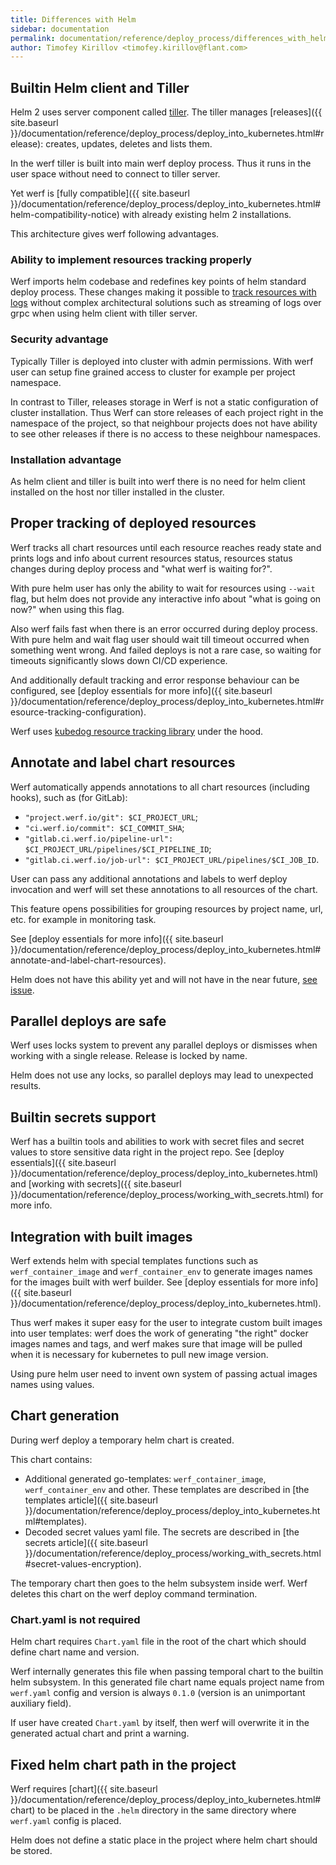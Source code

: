 ```yaml
---
title: Differences with Helm
sidebar: documentation
permalink: documentation/reference/deploy_process/differences_with_helm.html
author: Timofey Kirillov <timofey.kirillov@flant.com>
---
```


## Builtin Helm client and Tiller

Helm 2 uses server component called [tiller](https://helm.sh/docs/glossary/#tiller). The tiller manages [releases]({{ site.baseurl }}/documentation/reference/deploy_process/deploy_into_kubernetes.html#release): creates, updates, deletes and lists them.

In the werf tiller is built into main werf deploy process. Thus it runs in the user space without need to connect to tiller server.

Yet werf is [fully compatible]({{ site.baseurl }}/documentation/reference/deploy_process/deploy_into_kubernetes.html#helm-compatibility-notice) with already existing helm 2 installations.

This architecture gives werf following advantages.

### Ability to implement resources tracking properly

Werf imports helm codebase and redefines key points of helm standard deploy process. These changes making it possible to [track resources with logs](#proper-tracking-of-deployed-resources) without complex architectural solutions such as streaming of logs over grpc when using helm client with tiller server.

### Security advantage

Typically Tiller is deployed into cluster with admin permissions. With werf user can setup fine grained access to cluster for example per project namespace.

In contrast to Tiller, releases storage in Werf is not a static configuration of cluster installation. Thus Werf can store releases of each project right in the namespace of the project, so that neighbour projects does not have ability to see other releases if there is no access to these neighbour namespaces.

### Installation advantage

As helm client and tiller is built into werf there is no need for helm client installed on the host nor tiller installed in the cluster.

## Proper tracking of deployed resources

Werf tracks all chart resources until each resource reaches ready state and prints logs and info about current resources status, resources status changes during deploy process and "what werf is waiting for?".

With pure helm user has only the ability to wait for resources using `--wait` flag, but helm does not provide any interactive info about "what is going on now?" when using this flag.

Also werf fails fast when there is an error occurred during deploy process. With pure helm and wait flag user should wait till timeout occurred when something went wrong. And failed deploys is not a rare case, so waiting for timeouts significantly slows down CI/CD experience.

And additionally default tracking and error response behaviour can be configured, see [deploy essentials for more info]({{ site.baseurl }}/documentation/reference/deploy_process/deploy_into_kubernetes.html#resource-tracking-configuration).

Werf uses [kubedog resource tracking library](https://github.com/flant/kubedog) under the hood.

## Annotate and label chart resources

Werf automatically appends annotations to all chart resources (including hooks), such as (for GitLab):
* `"project.werf.io/git": $CI_PROJECT_URL`;
* `"ci.werf.io/commit": $CI_COMMIT_SHA`;
* `"gitlab.ci.werf.io/pipeline-url":  $CI_PROJECT_URL/pipelines/$CI_PIPELINE_ID`;
* `"gitlab.ci.werf.io/job-url": $CI_PROJECT_URL/pipelines/$CI_JOB_ID`.

User can pass any additional annotations and labels to werf deploy invocation and werf will set these annotations to all resources of the chart.

This feature opens possibilities for grouping resources by project name, url, etc. for example in monitoring task.

See [deploy essentials for more info]({{ site.baseurl }}/documentation/reference/deploy_process/deploy_into_kubernetes.html#annotate-and-label-chart-resources).

Helm does not have this ability yet and will not have in the near future, [see issue](https://github.com/helm/helm/pull/2631).

## Parallel deploys are safe

Werf uses locks system to prevent any parallel deploys or dismisses when working with a single release. Release is locked by name.

Helm does not use any locks, so parallel deploys may lead to unexpected results.

## Builtin secrets support

Werf has a builtin tools and abilities to work with secret files and secret values to store sensitive data right in the project repo. See [deploy essentials]({{ site.baseurl }}/documentation/reference/deploy_process/deploy_into_kubernetes.html) and [working with secrets]({{ site.baseurl }}/documentation/reference/deploy_process/working_with_secrets.html) for more info.

## Integration with built images

Werf extends helm with special templates functions such as `werf_container_image` and `werf_container_env` to generate images names for the images built with werf builder. See [deploy essentials for more info]({{ site.baseurl }}/documentation/reference/deploy_process/deploy_into_kubernetes.html).

Thus werf makes it super easy for the user to integrate custom built images into user templates: werf does the work of generating "the right" docker images names and tags, and werf makes sure that image will be pulled when it is necessary for kubernetes to pull new image version.

Using pure helm user need to invent own system of passing actual images names using values.

## Chart generation

During werf deploy a temporary helm chart is created.

This chart contains:

* Additional generated go-templates: `werf_container_image`, `werf_container_env` and other. These templates are described in [the templates article]({{ site.baseurl }}/documentation/reference/deploy_process/deploy_into_kubernetes.html#templates).
* Decoded secret values yaml file. The secrets are described in [the secrets article]({{ site.baseurl }}/documentation/reference/deploy_process/working_with_secrets.html#secret-values-encryption).

The temporary chart then goes to the helm subsystem inside werf. Werf deletes this chart on the werf deploy command termination.

### Chart.yaml is not required

Helm chart requires `Chart.yaml` file in the root of the chart which should define chart name and version.

Werf internally generates this file when passing temporal chart to the builtin helm subsystem. In this generated file chart name equals project name from `werf.yaml` config and version is always `0.1.0` (version is an unimportant auxiliary field).

If user have created `Chart.yaml` by itself, then werf will overwrite it in the generated actual chart and print a warning.

## Fixed helm chart path in the project

Werf requires [chart]({{ site.baseurl }}/documentation/reference/deploy_process/deploy_into_kubernetes.html#chart) to be placed in the `.helm` directory in the same directory where `werf.yaml` config is placed.

Helm does not define a static place in the project where helm chart should be stored.
